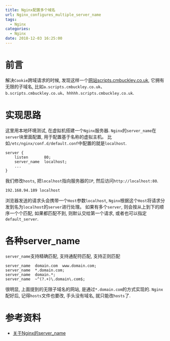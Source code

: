 ```yaml
---
title: Nginx配置多个域名
url: Nginx_configures_multiple_server_name
tags:
  - Nginx
categories:
  - Nginx
date: 2018-12-03 16:25:00
---
```


# 前言
解决`Cookie`跨域请求的时候, 发现这样一个[网站scripts.cmbuckley.co.uk](https://scripts.cmbuckley.co.uk/cookies.php), 它拥有无限的子域名, 比如`a.scripts.cmbuckley.co.uk`、`b.scripts.cmbuckley.co.uk`、`hhhhh.scripts.cmbuckley.co.uk`.

<!-- more -->

# 实现思路
这里用本地环境测试, 在虚拟机搭建一个`Nginx`服务器.
`Nginx`的`server_name`在`server`块里面配置, 用于配置基于名称的虚拟主机。
比如`/etc/nginx/conf.d/default.conf`中配置的就是`localhost`.
```
server {
    listen       80;
    server_name  localhost;
    ...
}
```
我们修改`hosts`, 把`localhost`指向服务器的`IP`, 然后访问`http://localhost:80`.
```
192.168.94.189 localhost
```
浏览器发送的请求头会携带一个`Host`参数`localhost`, `Nginx`根据这个`Host`将请求分发到名为`localhost`的`server`进行处理。
如果有多个`server`, 则会按从上到下的顺序一个个匹配, 如果都匹配不到, 则默认交给第一个请求, 或者也可以指定`default_server`.

# 各种server_name
`server_name`支持精确匹配, 支持通配符匹配, 支持正则匹配
```
server_name  domain.com  www.domain.com;
server_name  *.domain.com;
server_name  domain.*;
server_name  ~^(?.+)\.domain\.com$;
```
很明显, 上面提到的无限子域名的网站, 是通过`*.domain.com`的方式实现的.
`Nginx`配好后, 记得`hosts`文件也要改, 手头没有域名, 就只能改`hosts`了.

# 参考资料
- [关于Nginx的server_name](http://blog.51cto.com/onlyzq/535279)